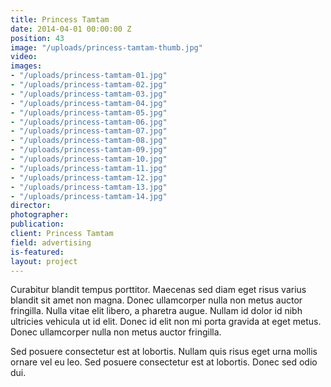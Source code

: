 ```yaml
---
title: Princess Tamtam
date: 2014-04-01 00:00:00 Z
position: 43
image: "/uploads/princess-tamtam-thumb.jpg"
video: 
images:
- "/uploads/princess-tamtam-01.jpg"
- "/uploads/princess-tamtam-02.jpg"
- "/uploads/princess-tamtam-03.jpg"
- "/uploads/princess-tamtam-04.jpg"
- "/uploads/princess-tamtam-05.jpg"
- "/uploads/princess-tamtam-06.jpg"
- "/uploads/princess-tamtam-07.jpg"
- "/uploads/princess-tamtam-08.jpg"
- "/uploads/princess-tamtam-09.jpg"
- "/uploads/princess-tamtam-10.jpg"
- "/uploads/princess-tamtam-11.jpg"
- "/uploads/princess-tamtam-12.jpg"
- "/uploads/princess-tamtam-13.jpg"
- "/uploads/princess-tamtam-14.jpg"
director: 
photographer: 
publication: 
client: Princess Tamtam
field: advertising
is-featured:
layout: project
---
```


Curabitur blandit tempus porttitor. Maecenas sed diam eget risus varius blandit sit amet non magna. Donec ullamcorper nulla non metus auctor fringilla. Nulla vitae elit libero, a pharetra augue. Nullam id dolor id nibh ultricies vehicula ut id elit. Donec id elit non mi porta gravida at eget metus. Donec ullamcorper nulla non metus auctor fringilla.

Sed posuere consectetur est at lobortis. Nullam quis risus eget urna mollis ornare vel eu leo. Sed posuere consectetur est at lobortis. Donec sed odio dui.